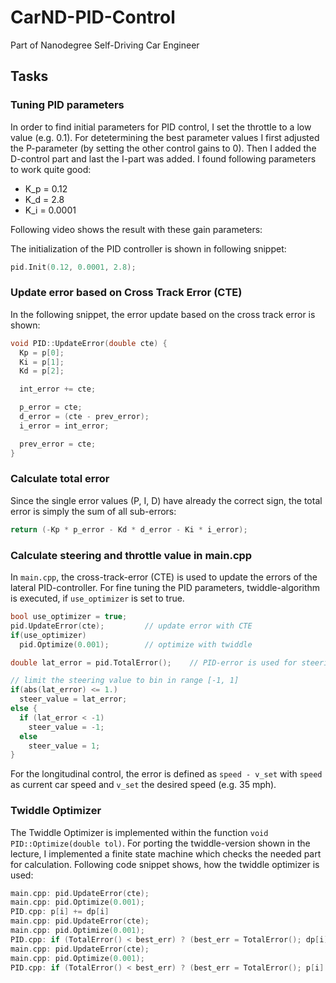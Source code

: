 # CarND-PID-Control
Part of Nanodegree Self-Driving Car Engineer

## Tasks
### Tuning PID parameters
In order to find initial parameters for PID control, I set the throttle to a low value (e.g. 0.1). For detetermining the best parameter values I first adjusted the P-parameter (by setting the other control gains to 0). Then I added the D-control part and last the I-part was added. 
I found following parameters to work quite good: 
* K_p = 0.12
* K_d = 2.8
* K_i = 0.0001

Following video shows the result with these gain parameters: 

The initialization of the PID controller is shown in following snippet: 
```c++
pid.Init(0.12, 0.0001, 2.8);
```

### Update error based on Cross Track Error (CTE) 
In the following snippet, the error update based on the cross track error is shown: 
```c++
void PID::UpdateError(double cte) {
  Kp = p[0];
  Ki = p[1];
  Kd = p[2];

  int_error += cte;

  p_error = cte;
  d_error = (cte - prev_error);
  i_error = int_error;

  prev_error = cte;
}
```

### Calculate total error
Since the single error values (P, I, D) have already the correct sign, the total error is simply the sum of all sub-errors:
```c++
return (-Kp * p_error - Kd * d_error - Ki * i_error);
```

### Calculate steering and throttle value in main.cpp
In `main.cpp`, the cross-track-error (CTE) is used to update the errors of the lateral PID-controller. For fine tuning the PID parameters, twiddle-algorithm is executed, if `use_optimizer` is set to true. 
```c++
bool use_optimizer = true; 
pid.UpdateError(cte);         // update error with CTE
if(use_optimizer)
  pid.Optimize(0.001);        // optimize with twiddle

double lat_error = pid.TotalError();    // PID-error is used for steering

// limit the steering value to bin in range [-1, 1]
if(abs(lat_error) <= 1.)
  steer_value = lat_error;
else {
  if (lat_error < -1)
    steer_value = -1;
  else
    steer_value = 1;
}
```
For the longitudinal control, the error is defined as `speed - v_set` with `speed` as current car speed and `v_set` the desired speed (e.g. 35 mph). 

### Twiddle Optimizer
The Twiddle Optimizer is implemented within the function `void PID::Optimize(double tol)`. For porting the twiddle-version shown in the lecture, I implemented a finite state machine which checks the needed part for calculation. Following code snippet shows, how the twiddle optimizer is used:
```c++
main.cpp: pid.UpdateError(cte);
main.cpp: pid.Optimize(0.001);
PID.cpp: p[i] += dp[i]
main.cpp: pid.UpdateError(cte);
main.cpp: pid.Optimize(0.001);
PID.cpp: if (TotalError() < best_err) ? (best_err = TotalError(); dp[i] *= 1.1) : (p[i] -= dp[i]);
main.cpp: pid.UpdateError(cte);
main.cpp: pid.Optimize(0.001);
PID.cpp: if (TotalError() < best_err) ? (best_err = TotalError(); p[i] *= 1.1) : (p[i] += dp[i]; dp[i] *= 0.9);
```
